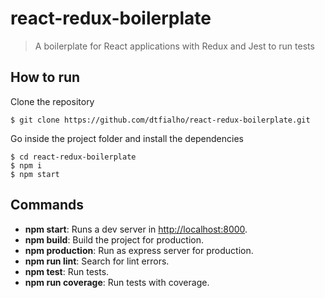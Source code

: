 # react-redux-boilerplate

> A boilerplate for React applications with Redux and Jest to run tests

## How to run

Clone the repository
```
$ git clone https://github.com/dtfialho/react-redux-boilerplate.git
```

Go inside the project folder and install the dependencies
```
$ cd react-redux-boilerplate
$ npm i
$ npm start
```

## Commands 
* **npm start**: Runs a dev server in [http://localhost:8000](http://localhost:8000).
* **npm build**: Build the project for production.
* **npm production**: Run as express server for production.
* **npm run lint**: Search for lint errors.
* **npm test**: Run tests.
* **npm run coverage**: Run tests with coverage.
